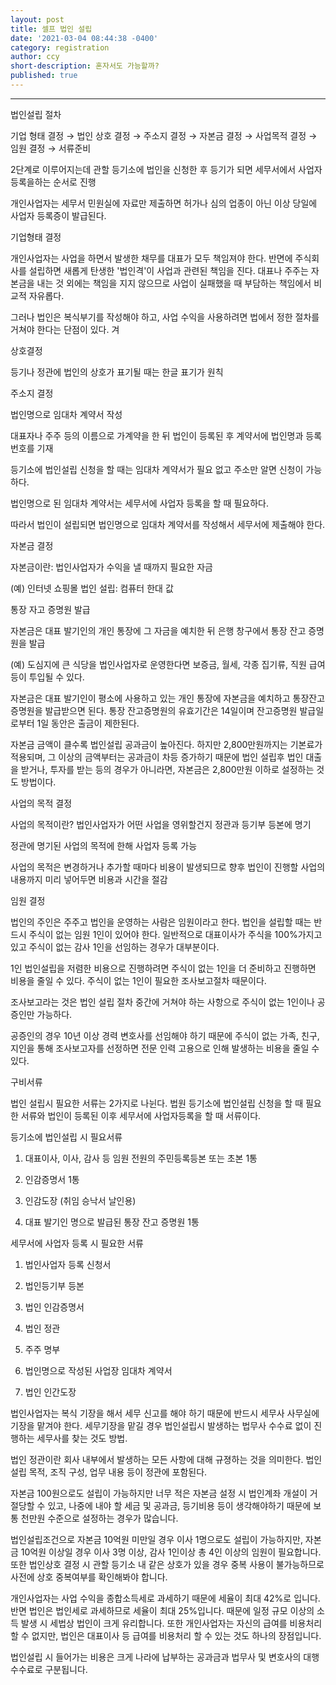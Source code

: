 ```yaml
---
layout: post
title: 셀프 법인 설립
date: '2021-03-04 08:44:38 -0400'
category: registration
author: ccy
short-description: 혼자서도 가능할까?
published: true
---
```


-----

법인설립 절차

기업 형태 결정 → 법인 상호 결정 → 주소지 결정 → 자본금 결정 → 사업목적 결정 → 임원 결정 → 서류준비



2단계로 이루어지는데 관할 등기소에 법인을 신청한 후 등기가 되면 세무서에서 사업자 등록을하는 순서로 진행



개인사업자는 세무서 민원실에 자료만 제출하면 허가나 심의 업종이 아닌 이상 당일에 사업자 등록증이 발급된다. 



기업형태 결정 

개인사업자는 사업을 하면서 발생한 채무를 대표가 모두 책임져야 한다. 반면에 주식회사를 설립하면 새롭게 탄생한 '법인격'이 사업과 관련된 책임을 진다. 대표나 주주는 자본금을 내는 것 외에는 책임을 지지 않으므로 사업이 실패했을 때 부담하는 책임에서 비교적 자유롭다. 

그러나 법인은 복식부기를 작성해야 하고, 사업 수익을 사용하려면 법에서 정한 절차를 거쳐야 한다는 단점이 있다. 겨



상호결정 

등기나 정관에 법인의 상호가 표기될 때는 한글 표기가 원칙 



주소지 결정

법인명으로 임대차 계약서 작성 

대표자나 주주 등의 이름으로 가계약을 한 뒤 법인이 등록된 후 계약서에 법인명과 등록번호를 기재 

등기소에 법인설립 신청을 할 때는 임대차 계약서가 필요 없고 주소만 알면 신청이 가능하다. 

법인명으로 된 임대차 계약서는 세무서에 사업자 등록을 할 때 필요하다. 

따라서 법인이 설립되면 법인명으로 임대차 계약서를 작성해서 세무서에 제출해야 한다. 



자본금 결정 

자본금이란: 법인사업자가 수익을 낼 때까지 필요한 자금 

(예) 인터넷 쇼핑몰 법인 설립: 컴퓨터 한대 값

통장 자고 증명원 발급 

자본금은 대표 발기인의 개인 통장에 그 자금을 예치한 뒤 은행 창구에서 통장 잔고 증명원을 발급 

(예) 도심지에 큰 식당을 법인사업자로 운영한다면 보증금, 월세, 각종 집기류, 직원 급여 등이 투입될 수 있다. 

자본금은 대표 발기인이 평소에 사용하고 있는 개인 통장에 자본금을 예치하고 통장잔고증명원을 발급받으면 된다. 통장 잔고증명원의 유효기간은 14일이며 잔고증명원 발급일로부터 1일 동안은 출금이 제한된다. 



자본금 금액이 클수록 법인설립 공과금이 높아진다. 하지만 2,800만원까지는 기본료가 적용되며, 그 이상의 금액부터는 공과금이 차등 증가하기 때문에 법인 설립후 법인 대출을 받거나, 투자를 받는 등의 경우가 아니라면, 자본금은 2,800만원 이하로 설정하는 것도 방법이다. 





사업의 목적 결정 

사업의 목적이란? 법인사업자가 어떤 사업을 영위할건지 정관과 등기부 등본에 명기 

정관에 명기된 사업의 목적에 한해 사업자 등록 가능 

사업의 목적은 변경하거나 추가할 때마다 비용이 발생되므로 향후 법인이 진행할 사업의 내용까지 미리 넣어두면 비용과 시간을 절감 



임원 결정 

법인의 주인은 주주고 법인을 운영하는 사람은 임원이라고 한다. 법인을 설립할 때는 반드시 주식이 없는 임원 1인이 있어야 한다. 일반적으로 대표이사가 주식을 100%가지고 있고 주식이 없는 감사 1인을 선임하는 경우가 대부분이다. 



1인 법인설립을 저렴한 비용으로 진행하려면 주식이 없는 1인을 더 준비하고 진행하면 비용을 줄일 수 있다. 주식이 없는 1인이 필요한 조사보고절차 때문이다. 

조사보고라는 것은 법인 설립 절차 중간에 거쳐야 하는 사항으로 주식이 없는 1인이나 공증인만 가능하다. 

공증인의 경우 10년 이상 경력 변호사를 선임해야 하기 때문에 주식이 없는 가족, 친구, 지인을 통해 조사보고자를 선정하면 전문 인력 고용으로 인해 발생하는 비용을 줄일 수 있다. 



구비서류 

법인 설립시 필요한 서류는 2가지로 나뉜다. 법원 등기소에 법인설립 신청을 할 때 필요한 서류와 법인이 등록된 이후 세무서에 사업자등록을 할 때 서류이다. 



등기소에 법인설립 시 필요서류 

1. 대표이사, 이사, 감사 등 임원 전원의 주민등록등본 또는 초본 1통 

2. 인감증명서 1통

3. 인감도장 (취임 승낙서 날인용) 

4. 대표 발기인 명으로 발급된 통장 잔고 증명원 1통 



세무서에 사업자 등록 시 필요한 서류 

1. 법인사업자 등록 신청서 

2. 법인등기부 등본

3. 법인 인감증명서 

4. 법인 정관

5. 주주 명부

6. 법인명으로 작성된 사업장 임대차 계약서

7. 법인 인간도장


법인사업자는 복식 기장을 해서 세무 신고를 해야 하기 때문에 반드시 세무사 사무실에 기장을 맡겨야 한다. 세무기장을 맡길 경우 법인설립시 발생하는 법무사 수수료 없이 진행하는 세무사를 찾는 것도 방법. 



법인 정관이란 회사 내부에서 발생하는 모든 사항에 대해 규졍하는 것을 의미한다. 법인설립 목적, 조직 구성, 업무 내용 등이 정관에 포함된다. 



자본금 100원으로도 설립이 가능하지만 너무 적은 자본금 설정 시 법인계좌 개설이 거절당할 수 있고, 나중에 내야 할 세금 및 공과금, 등기비용 등이 생각해야하기 때문에 보통 천만원 수준으로 설정하는 경우가 많습니다.  



법인설립조건으로 자본금 10억원 미만일 경우 이사 1명으로도 설립이 가능하지만, 자본금 10억원 이상일 경우 이사 3명 이상, 감사 1인이상 총 4인 이상의 임원이 필요합니다. 또한 법인상호 결정 시 관할 등기소 내 같은 상호가 있을 경우 중복 사용이 불가능하므로 사전에 상호 중복여부를 확인해봐야 합니다.  



개인사업자는 사업 수익을 종합소득세로 과세하기 때문에 세율이 최대 42%로 입니다. 반면 법인은 법인세로 과세하므로 세율이 최대 25%입니다. 때문에 일정 규모 이상의 소득 발생 시 세법상 법인이 크게 유리합니다. 또한 개인사업자는 자신의 급여를 비용처리 할 수 없지만, 법인은 대표이사 등 급여를 비용처리 할 수 있는 것도 하나의 장점입니다.  





법인설립 시 들어가는 비용은 크게 나라에 납부하는 공과금과 법무사 및 변호사의 대행 수수료로 구분됩니다.  
